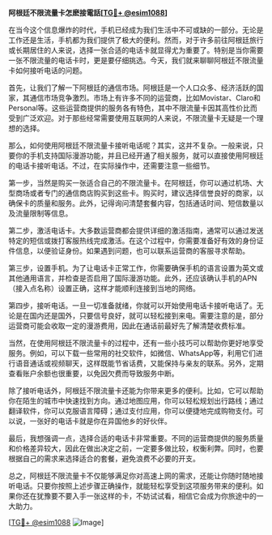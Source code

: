 **阿根廷不限流量卡怎麽接電話[[TG💪+ @esim1088](https://t.me/s/esim1088)]**

在当今这个信息爆炸的时代，手机已经成为我们生活中不可或缺的一部分。无论是工作还是生活，手机都为我们提供了极大的便利。然而，对于许多前往阿根廷旅行或长期居住的人来说，选择一张合适的电话卡就显得尤为重要了。特别是当你需要一张不限流量的电话卡时，更是要仔细挑选。今天，我们就来聊聊阿根廷不限流量卡如何接听电话的问题。

首先，让我们了解一下阿根廷的通信市场。阿根廷是一个人口众多、经济活跃的国家，其通信市场竞争激烈。市场上有许多不同的运营商，比如Movistar、Claro和Personal等。这些运营商提供的服务各有特色，其中不限流量卡因其高性价比而受到广泛欢迎。对于那些经常需要使用互联网的人来说，不限流量卡无疑是一个理想的选择。

那么，如何使用阿根廷不限流量卡接听电话呢？其实，这并不复杂。一般来说，只要你的手机支持国际漫游功能，并且已经开通了相关服务，就可以直接使用阿根廷的电话卡接听电话。不过，在实际操作中，还需要注意一些细节。

第一步，当然是购买一张适合自己的不限流量卡。在阿根廷，你可以通过机场、大型商场或者专门的通信商店购买到这些卡。购买时，建议选择信誉良好的商家，以确保卡的质量和服务。此外，记得询问清楚套餐内容，包括通话时间、短信数量以及流量限制等信息。

第二步，激活电话卡。大多数运营商都会提供详细的激活指南，通常可以通过发送特定的短信或拨打客服热线完成激活。在这个过程中，你需要准备好有效的身份证件信息，以便验证身份。如果遇到问题，也可以联系运营商的客服寻求帮助。

第三步，设置手机。为了让电话卡正常工作，你需要确保手机的语言设置为英文或其他通用语言，并检查是否启用了国际漫游功能。此外，还应该确认手机的APN（接入点名称）设置正确，这样才能顺利连接到当地的网络。

第四步，接听电话。一旦一切准备就绪，你就可以开始使用电话卡接听电话了。无论是在国内还是国外，只要信号良好，就可以轻松接到来电。需要注意的是，部分运营商可能会收取一定的漫游费用，因此在通话前最好先了解清楚收费标准。

当然，在使用阿根廷不限流量卡的过程中，还有一些小技巧可以帮助你更好地享受服务。例如，可以下载一些常用的社交软件，如微信、WhatsApp等，利用它们进行语音通话或视频聊天，这样既能节省话费，又能保持与亲友的联系。另外，定期查看账户余额也很重要，以免因欠费而导致服务中断。

除了接听电话外，阿根廷不限流量卡还能为你带来更多的便利。比如，它可以帮助你在陌生的城市中快速找到方向。通过地图应用，你可以轻松规划出行路线；通过翻译软件，你可以克服语言障碍；通过支付应用，你可以便捷地完成购物支付。可以说，一张好的电话卡就是你在异国他乡的好伙伴。

最后，我想强调一点，选择合适的电话卡非常重要。不同的运营商提供的服务质量和价格差异较大，因此在做出决定之前，一定要多做比较，权衡利弊。同时，也要根据自己的需求来选择适合的套餐，避免浪费不必要的开支。

总之，阿根廷不限流量卡不仅能够满足你对高速上网的需求，还能让你随时随地接听电话。只要你按照上述步骤正确操作，就能轻松享受到这项服务带来的便利。如果你还在犹豫要不要入手一张这样的卡，不妨试试看，相信它会成为你旅途中的一大助力。

[[TG💪+ @esim1088](https://t.me/s/esim1088) ![Image](https://i.postimg.cc/4NQfJmqS/Snipaste-2025-05-13-00-14-12.png)]